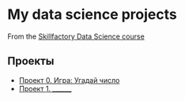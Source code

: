 
# My data science projects
From the [Skillfactory Data Science course](https://skillfactory.ru/data-scientist)

## Проекты

* [Проект 0. Игра: Угадай число](https://github.com/SkilfactoryDS/sf_data_science/tree/main/project_0)
* [Проект 1. ______](____)